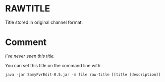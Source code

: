 # RAWTITLE #

Title stored in original channel format.


# Comment #

_I've never seen this title._

You can set this title on the command line with:

`java -jar SamyPvrEdit-0.5.jar -m file raw-title [[title [description]]`